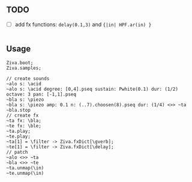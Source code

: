 ## TODO

- [ ] add fx functions: `delay(0.1,3)` and `{|in| HPF.ar(in) }`
``` supercollider

```

## Usage

``` supercollider
Ziva.boot;
Ziva.samples;

// create sounds
~alo s: \acid
~alo s: \acid degree: [0,4].pseq sustain: Pwhite(0.1) dur: (1/2) octave: 3 pan: [-1,1].pseq
~bla s: \piezo
~bla s: \piezo amp: 0.1 n: (..7).choosen(8).pseq dur: (1/4) <>> ~ta
~bla.stop
// create fx
~ta fx: \bla;
~te fx: \ble;
~ta.play;
~te.play;
~ta[1] = \filter -> Ziva.fxDict[\gverb];
~te[1] = \filter -> Ziva.fxDict[\delay];
// patch
~alo <>> ~ta
~bla <>> ~te
~ta.unmap(\in)
~te.unmap(\in)
```

